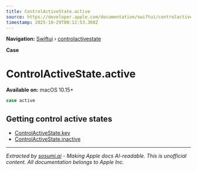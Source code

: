 ```yaml
---
title: ControlActiveState.active
source: https://developer.apple.com/documentation/swiftui/controlactivestate/active
timestamp: 2025-10-29T00:12:53.360Z
---
```


**Navigation:** [Swiftui](/documentation/swiftui) › [controlactivestate](/documentation/swiftui/controlactivestate)

**Case**

# ControlActiveState.active

**Available on:** macOS 10.15+

```swift
case active
```

## Getting control active states

- [ControlActiveState.key](/documentation/swiftui/controlactivestate/key)
- [ControlActiveState.inactive](/documentation/swiftui/controlactivestate/inactive)

---

*Extracted by [sosumi.ai](https://sosumi.ai) - Making Apple docs AI-readable.*
*This is unofficial content. All documentation belongs to Apple Inc.*
